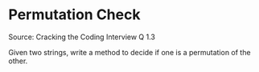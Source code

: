 # Permutation Check

Source: Cracking the Coding Interview Q 1.3

Given two strings, write a method to decide if one is a permutation of the other.